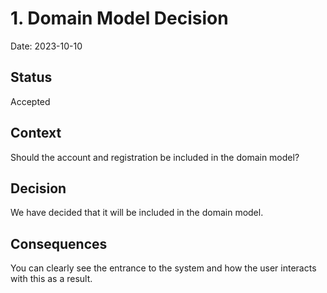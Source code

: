# 1. Domain Model Decision
Date: 2023-10-10

## Status

Accepted

## Context

Should the account and registration be included in the domain model?

## Decision

We have decided that it will be included in the domain model.

## Consequences

You can clearly see the entrance to the system and how the user interacts with this as a result.
